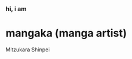 

<html>
  <h3>
   hi, i am
  </h3>
  <h1> 
    mangaka (manga artist)
  </h1>
  <h8>
    Mitzukara Shinpei
  </h8>


</html>
